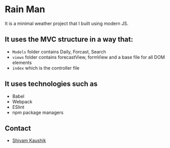# Rain Man

It is a minimal weather project that I built using modern JS.

## It uses the MVC structure in a way that:
- ```Models``` folder contains Daily, Forcast, Search
- ```views``` folder contains forecastView, formView and a base file for all DOM elements
- ```index``` which is the controller file

## It uses technologies such as 
- Babel
- Webpack
- ESlint
- npm package managers

## Contact
- [Shivam Kaushik](shivamkaushikofficial@gmail.com)